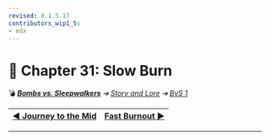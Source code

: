 ```yaml
---
revised: 0.1.5.17
contributors_wip1_5:
- edx
---
```


# 📄 Chapter 31: Slow Burn

💣 ***[Bombs vs. Sleepwalkers][home]** ➔ [Story and Lore][story] ➔ [BvS 1][story_bvs1]*

| [◀️ Journey to the Mid][prev] | [Fast Burnout ▶️][next] |
| --: | :-- |

****

[home]: /README.md
[prev]: /story/bvs1/30_my_moonlit_pony.md
[next]: /story/bvs1/32_fast_burnout.md
[story]: /story/readme.md
[story_bvs1]: /story/bvs1/readme.md

